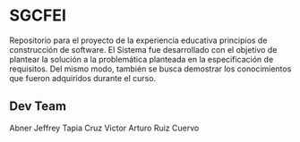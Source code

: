 # SGCFEI
Repositorio para el proyecto de la experiencia educativa principios de construcción de software. El Sistema fue desarrollado con el objetivo de plantear la solución a la problemática planteada en la especificación de requisitos. Del mismo modo, también se busca demostrar los conocimientos que fueron adquiridos durante el curso.

## Dev Team
Abner Jeffrey Tapia Cruz
Victor Arturo Ruiz Cuervo
